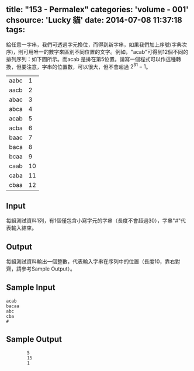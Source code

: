title: "153 - Permalex"
categories: 'volume - 001'
chsource: 'Lucky 貓'
date: 2014-07-08 11:37:18
tags:
---

給任意一字串，我們可透過字元換位，而得到新字串，如果我們加上序號(字典次序)，則可用唯一的數字來區別不同位置的文字。例如，"acab"可得到12個不同的排列序列：如下圖所示。而acab 是排在第5位置。請寫一個程式可以作這種轉換，但要注意，字串的位置數，可以很大，但不會超過 $2^{31}-1$。

|     |    |
|-----|----|
|aabc |	1  |
|aacb |	2  |
|abac |	3|
|abca |	4|
|acab |	5|
|acba |	6|
|baac |	7|
|baca |	8|
|bcaa |	9|
|caab |	10|
|caba |	11|
|cbaa |	12|

## Input ##

每組測試資料1列，有1個僅包含小寫字元的字串（長度不會超過30），字串"#"代表輸入結束。

## Output ##

每組測試資料輸出一個整數，代表輸入字串在序列中的位置（長度10，靠右對齊，請參考Sample Output）。

## Sample Input ##

	acab
	bacaa
	abc
	cba
	#

## Sample Output ##

         	5
        	15
         	1